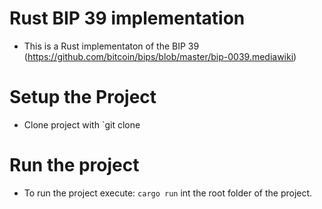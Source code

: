 # Rust BIP 39 implementation

- This is a Rust implementaton of the BIP 39 (https://github.com/bitcoin/bips/blob/master/bip-0039.mediawiki)


# Setup the Project

- Clone project with `git clone <repository-clone-link>

# Run the project

- To run the project execute: `cargo run` int the root folder of the project.
